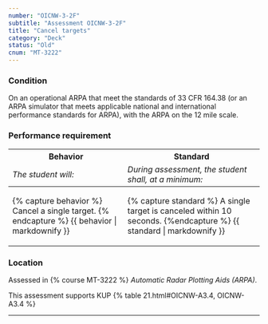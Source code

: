 ```yaml
---
number: "OICNW-3-2F"
subtitle: "Assessment OICNW-3-2F"
title: "Cancel targets"
category: "Deck"
status: "Old"
cnum: "MT-3222"
---
```

### Condition

On an operational ARPA that meet the standards of 33 CFR 164.38 (or an ARPA simulator that meets applicable national and international performance standards for ARPA), with the ARPA on the 12 mile scale.

### Performance requirement 

<table width='100%' class='Guidelines'>
 <thead>
 <tr>
     <th class='thirty'>Behavior</th>
     <th class='seventy'>Standard</th>
 </tr>
 <tr>
     <td><em>The student will:</em></td>
     <td><em>During assessment, the student shall, at a minimum:</em></td>
 </tr>
 </thead>
 <tbody>
 

<tr><td>

{% capture behavior %}
Cancel a single target.
{% endcapture %}
{{ behavior | markdownify }}

</td><td>

{% capture standard %}
A single target is canceled within 10 seconds.
{%endcapture %}
{{ standard | markdownify }}

</td></tr>



 </tbody>
 </table>

### Location

Assessed in  {% course  MT-3222 %}  *Automatic Radar Plotting Aids (ARPA)*.

This assessment supports KUP {% table 21.html#OICNW-A3.4, OICNW-A3.4 %}

***

